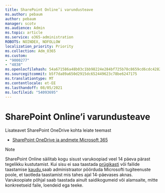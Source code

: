 ```yaml
---
title: SharePoint Online’i varundusteave
ms.author: pebaum
author: pebaum
manager: scotv
ms.audience: Admin
ms.topic: article
ms.service: o365-administration
ROBOTS: NOINDEX, NOFOLLOW
localization_priority: Priority
ms.collection: Adm_O365
ms.custom:
- "9000277"
- "4838"
ms.openlocfilehash: 54a671586a48b03c1bb98224e284bf725b78c8659cd6cdc428218cde5d99b841
ms.sourcegitcommit: b5f7da89a650d2915dc652449623c78be6247175
ms.translationtype: MT
ms.contentlocale: et-EE
ms.lasthandoff: 08/05/2021
ms.locfileid: "54093695"
---
```

# <a name="sharepoint-online-backup-information"></a>SharePoint Online’i varundusteave

Lisateavet SharePoint OneDrive kohta leiate teemast

- [SharePoint OneDrive ja andmete Microsoft 365](https://docs.microsoft.com/compliance/assurance/assurance-sharepoint-onedrive-data-resiliency)

> [!NOTE]
> SharePoint Online säilitab kogu sisust varukoopiad veel 14 päeva pärast tegelikku kustutamist. Kui sisu ei saa taastada [prügikasti](https://support.microsoft.com/office/restore-deleted-items-from-the-site-collection-recycle-bin-5fa924ee-16d7-487b-9a0a-021b9062d14b) või failide taastamise [kaudu,](https://support.microsoft.com/office/restore-your-onedrive-fa231298-759d-41cf-bcd0-25ac53eb8a15)saab administraator pöörduda Microsofti tugiteenuste poole, et taotleda taastamist mis tahes ajal 14-päevases aknas. Varukoopiate põhjal saab taastada ainult saidikogumeid või alamsaite, mitte konkreetseid faile, loendeid ega teeke.
